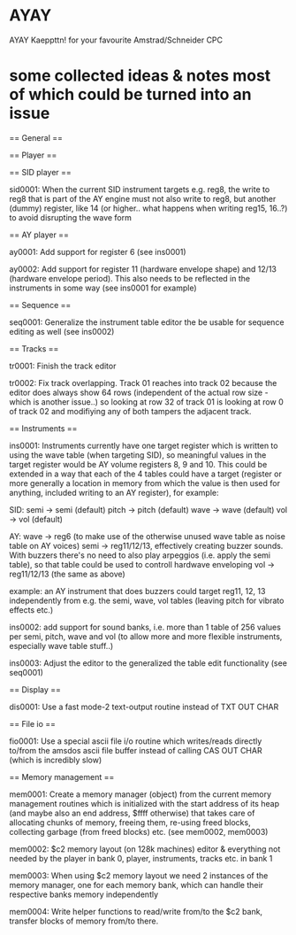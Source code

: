 AYAY
====

AYAY Kaeppttn! for your favourite Amstrad/Schneider CPC


some collected ideas & notes most of which could be turned into an issue
====


== General ==



== Player ==

== SID player ==

sid0001:
When the current SID instrument targets e.g. reg8, the write to reg8 that is part of the AY engine must not also write to reg8, but another (dummy) register, like 14 (or higher.. what happens when writing reg15, 16..?) to avoid
disrupting the wave form

== AY player ==

ay0001:
Add support for register 6 (see ins0001)

ay0002:
Add support for register 11 (hardware envelope shape) and 12/13 (hardware envelope period). This also needs to be reflected in the instruments in some way (see ins0001 for example)

== Sequence ==

seq0001:
Generalize the instrument table editor the be usable for sequence editing as well (see ins0002)

== Tracks ==

tr0001:
Finish the track editor

tr0002:
Fix track overlapping. Track 01 reaches into track 02 because the editor does always show 64 rows (independent of the actual row size - which is another issue..) so looking at row 32 of track 01 is looking at row 0 of track 02 and modifiying any of both tampers the adjacent track.

== Instruments ==

ins0001:
Instruments currently have one target register which is written to using the wave table (when targeting SID), so meaningful values in the target register would be AY volume registers 8, 9 and 10. This could be extended in a way that each of the 4 tables could have a target (register or more generally a location in memory from which the value is then used for anything, included writing to an AY register), for example:

SID:
semi -> semi (default)
pitch -> pitch (default)
wave -> wave (default)
vol -> vol (default)

AY:
wave -> reg6 (to make use of the otherwise unused wave table as noise table on AY voices)
semi -> reg11/12/13, effectively creating buzzer sounds. With buzzers there's no need to also play arpeggios (i.e. apply the semi table), so that table could be used to controll hardwave enveloping
vol -> reg11/12/13 (the same as above)

example: an AY instrument that does buzzers could target reg11, 12, 13 independently from e.g. the semi, wave, vol tables (leaving pitch for vibrato effects etc.)

ins0002:
add support for sound banks, i.e. more than 1 table of 256 values per semi, pitch, wave and vol (to allow more and more flexible instruments, especially wave table stuff..)

ins0003:
Adjust the editor to the generalized the table edit functionality (see seq0001)

== Display ==

dis0001:
Use a fast mode-2 text-output routine instead of TXT OUT CHAR

== File io ==

fio0001:
Use a special ascii file i/o routine which writes/reads directly to/from the amsdos ascii file buffer instead of calling CAS OUT CHAR (which is incredibly slow)

== Memory management ==

mem0001:
Create a memory manager (object) from the current memory management routines which is initialized with the start address of its heap (and maybe also an end address, $ffff otherwise) that takes care of allocating chunks of memory,
freeing them, re-using freed blocks, collecting garbage (from freed blocks) etc. (see mem0002, mem0003)

mem0002:
$c2 memory layout (on 128k machines) editor & everything not needed by the player in bank 0,
player, instruments, tracks etc. in bank 1

mem0003:
When using $c2 memory layout we need 2 instances of the memory manager, one for each memory bank, which can handle their respective banks memory independently

mem0004:
Write helper functions to read/write from/to the $c2 bank, transfer blocks of memory from/to there.
